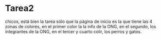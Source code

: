 # Tarea2

chicos, está bien la tarea sólo que la página de inicio es la que tiene las 4 zonas de colores, en el primer color la la info de la ONG, en el segundo, los integrantes de la ONG, en el tercer y cuarto colir, los perros y gatos.

